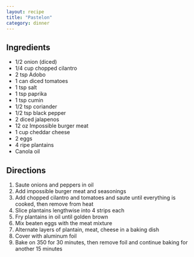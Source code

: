 ```yaml
---
layout: recipe
title: "Pastelon"
category: dinner
---
```


## Ingredients

- 1/2 onion (diced)
- 1/4 cup chopped cilantro
- 2 tsp Adobo
- 1 can diced tomatoes
- 1 tsp salt
- 1 tsp paprika
- 1 tsp cumin
- 1/2 tsp coriander
- 1/2 tsp black pepper
- 2 diced jalapenos
- 12 oz Impossible burger meat
- 1 cup cheddar cheese
- 2 eggs
- 4 ripe plantains
- Canola oil


## Directions
1. Saute onions and peppers in oil
2. Add impossible burger meat and seasonings
3. Add chopped cilantro and tomatoes and saute until everything is cooked, then remove from heat
4. Slice plantains lengthwise into 4 strips each
5. Fry plantains in oil until golden brown
6. Mix beaten eggs with the meat mixture
7. Alternate layers of plantain, meat, cheese in a baking dish
8. Cover with aluminum foil
9. Bake on 350 for 30 minutes, then remove foil and continue baking for another 15 minutes